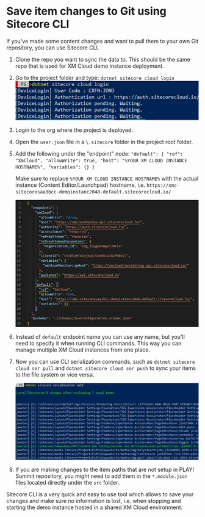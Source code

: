 # Save item changes to Git using Sitecore CLI

If you've made some content changes and want to pull them to your own Git repository, you can use Sitecore CLI.

1. Clone the repo you want to sync the data to. This should be the same repo that is used for XM Cloud demo instance deployment.

1. Go to the project folder and type: `dotnet sitecore cloud login`
    ![CLI](./media/cli.JPG)

1. Login to the org where the project is deployed.

1. Open the `user.json` file in a `\.sitecore` folder in the project root folder.

1. Add the following under the "endpoint" node:
   `"default": {
      "ref": "XmCloud",
      "allowWrite": true,
      "host": "%YOUR XM CLOUD INSTANCE HOSTNAME%",
      "variables": {}
    }`

    Make sure to replace `%YOUR XM CLOUD INSTANCE HOSTNAME%` with the actual instance (Content Editor/Launchpad) hostname, i.e. `https://xmc-sitecoresaa3bcc-demoinstanc2048-default.sitecorecloud.io/`

    ![User file](./media/user-file.JPG)

1. Instead of `default` endpoint name you can use any name, but you'll need to specify it when running CLI commands. This way you can manage multiple XM Cloud instances from one place.

1. Now you can use CLI serialization commands, such as `dotnet sitecore cloud ser pull` and `dotnet sitecore cloud ser push` to sync your items to the file system or vice versa.

    ![Pull items](./media/pull.JPG)

1. If you are making changes to the item paths that are not setup in PLAY! Summit repository, you might need to add them in the `*.module.json` files located directly under the `src` folder.

Sitecore CLI is a very quick and easy to use tool which allows to save your changes and make sure no information is lost, i.e. when stopping and starting the demo instance hosted in a shared XM Cloud environment.
